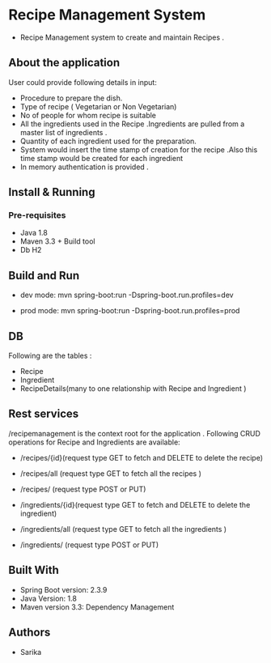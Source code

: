 # Recipe Management System
* Recipe Management system to create and maintain Recipes .

## About the application
User could provide  following details in input:
* Procedure to prepare the dish.
* Type of recipe ( Vegetarian  or Non Vegetarian)
* No of people for whom recipe is suitable
* All the ingredients used in the Recipe .Ingredients are pulled from a master list of ingredients .
* Quantity of each ingredient used  for the preparation.
* System would insert the time stamp of creation for the   recipe .Also this time stamp would be created for  each ingredient
* In memory authentication is provided .


## Install & Running
### Pre-requisites
* Java 1.8
* Maven 3.3 + Build tool 
* Db H2

## Build and Run

* dev mode:
 	mvn spring-boot:run -Dspring-boot.run.profiles=dev

* prod mode:
	mvn spring-boot:run -Dspring-boot.run.profiles=prod

## DB
 Following are the tables :
* Recipe
* Ingredient
* RecipeDetails(many  to one relationship with Recipe and Ingredient )
 


## Rest services 
/recipemanagement is the context root for the application .
Following CRUD operations for Recipe  and Ingredients are  available:

* /recipes/{id}(request type GET to fetch and DELETE to delete the recipe)
* /recipes/all (request type GET to fetch all the recipes )
* /recipes/ (request type POST or PUT)

* /ingredients/{id}(request type GET to fetch and DELETE to delete the ingredient)
* /ingredients/all (request type GET to fetch all the ingredients )
* /ingredients/ (request type POST or PUT)

## Built With 

* Spring  Boot version: 2.3.9
* Java Version: 1.8
* Maven version 3.3: Dependency Management

## Authors
* Sarika




